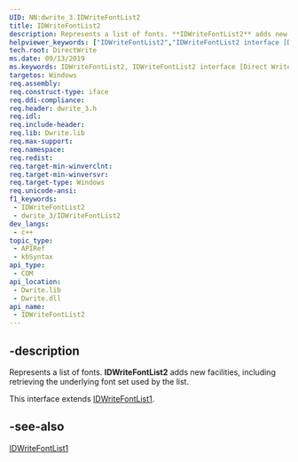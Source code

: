 ```yaml
---
UID: NN:dwrite_3.IDWriteFontList2
title: IDWriteFontList2
description: Represents a list of fonts. **IDWriteFontList2** adds new facilities, including retrieving the underlying font set used by the list.
helpviewer_keywords: ["IDWriteFontList2","IDWriteFontList2 interface [Direct Write]","IDWriteFontList2 interface [Direct Write]","described","directwrite.idwritefontlist2","dwrite_3/IDWriteFontList2"]
tech.root: DirectWrite
ms.date: 09/13/2019
ms.keywords: IDWriteFontList2, IDWriteFontList2 interface [Direct Write], IDWriteFontList2 interface [Direct Write],described, directwrite.idwritefontlist2, dwrite_3/IDWriteFontList2
targetos: Windows
req.assembly: 
req.construct-type: iface
req.ddi-compliance: 
req.header: dwrite_3.h
req.idl: 
req.include-header: 
req.lib: Dwrite.lib
req.max-support: 
req.namespace: 
req.redist: 
req.target-min-winverclnt: 
req.target-min-winversvr: 
req.target-type: Windows
req.unicode-ansi: 
f1_keywords:
 - IDWriteFontList2
 - dwrite_3/IDWriteFontList2
dev_langs:
 - c++
topic_type:
 - APIRef
 - kbSyntax
api_type:
 - COM
api_location:
 - Dwrite.lib
 - Dwrite.dll
api_name:
 - IDWriteFontList2
---
```


## -description

Represents a list of fonts. **IDWriteFontList2** adds new facilities, including retrieving the underlying font set used by the list.

This interface extends [IDWriteFontList1](/windows/win32/api/dwrite_3/nn-dwrite_3-idwritefontlist1).

## -see-also

[IDWriteFontList1](/windows/win32/api/dwrite_3/nn-dwrite_3-idwritefontlist1)

